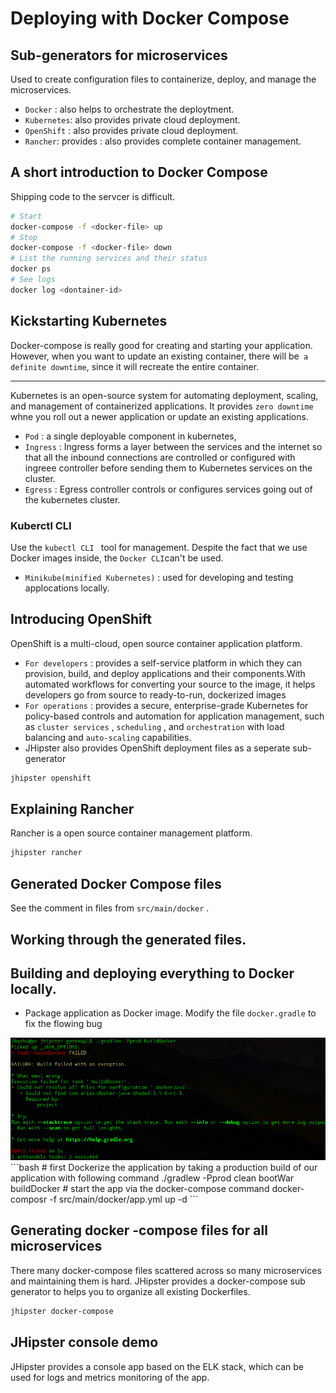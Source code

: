 # Deploying with Docker Compose
##  Sub-generators for microservices
Used to create configuration files to containerize, deploy, and manage the microservices.
- `Docker` : also helps to orchestrate the deploytment.
- `Kubernetes`: also provides private cloud deployment.
- `OpenShift` : also provides private cloud deployment.
- `Rancher`: provides : also provides complete container management.

## A short introduction to Docker Compose
Shipping code to the servcer is difficult.
```bash
# Start
docker-compose -f <docker-file> up
# Stop
docker-compose -f <docker-file> down
# List the running services and their status
docker ps
# See logs
docker log <dontainer-id>
```
## Kickstarting Kubernetes
Docker-compose is really good for creating and starting your application. However, when you want to update an existing container, there will be` a definite downtime`, since it will recreate the entire container.

---

Kubernetes is an open-source system for automating deployment, scaling, and management of containerized applications. It provides `zero downtime` whne you roll out a newer application or update an existing applications.
- `Pod` : a single deployable component in kubernetes,
- `Ingress` : Ingress forms a layer between the services and the internet so that all the inbound connections are controlled or configured with ingreee controller before sending them to Kubernetes services on the cluster.
-  `Egress` : Egress controller controls or configures services going out of the kubernetes cluster.

### Kuberctl CLI
Use the `kubectl CLI ` tool for management. Despite the fact that we use Docker images inside, the `Docker CLI`can't be used.
- `Minikube(minified Kubernetes)` : used for developing and testing applocations locally.

## Introducing OpenShift
OpenShift is a multi-cloud, open source container application platform.
- `For developers` : provides a self-service platform in which they can provision, build, and deploy applications and their components.With automated workflows for converting your source to the image, it helps developers go from source to ready-to-run, dockerized images
- `For operations` : provides a secure, enterprise-grade Kubernetes for policy-based controls
and automation for application management, such as `cluster services` , `scheduling` , and `orchestration` with load balancing and `auto-scaling` capabilities.
- JHipster also provides OpenShift deployment files as a seperate sub-generator
```bash
jhipster openshift
```
## Explaining Rancher
Rancher is a open source container management platform.
```bash
jhipster rancher
```

## Generated Docker Compose files
See the comment  in files from `src/main/docker` .
## Working through the generated files.

## Building and deploying everything to Docker locally.
- Package application as Docker image.
Modify the file `docker.gradle` to fix the flowing bug
<img src ="img/docker-java-build.jpg">
```bash
# first Dockerize the application by taking a production build of our application with following command
./gradlew -Pprod clean bootWar buildDocker
# start the app via the docker-compose command
docker-composr -f src/main/docker/app.yml up -d
```

## Generating  docker -compose files for all microservices
There many docker-compose files scattered across so many microservices and maintaining them is hard.
JHipster provides a docker-compose sub generator to helps you to organize all existing Dockerfiles.
```bash
jhipster docker-compose
```
## JHipster console demo
JHipster provides a console app based on the ELK stack, which can be used for logs and metrics  monitoring of the app.
